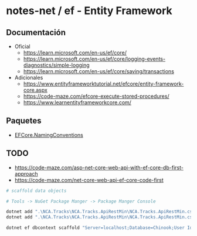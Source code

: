 # notes-net / ef - Entity Framework

## Documentación

- Oficial
  - <https://learn.microsoft.com/en-us/ef/core/>
  - <https://learn.microsoft.com/en-us/ef/core/logging-events-diagnostics/simple-logging>
  - <https://learn.microsoft.com/en-us/ef/core/saving/transactions>
- Adicionales
  - <https://www.entityframeworktutorial.net/efcore/entity-framework-core.aspx>
  - <https://code-maze.com/efcore-execute-stored-procedures/>
  - <https://www.learnentityframeworkcore.com/>

## Paquetes

- [EFCore.NamingConventions](https://github.com/efcore/EFCore.NamingConventions/blob/main/README.md)

## TODO

- <https://code-maze.com/asp-net-core-web-api-with-ef-core-db-first-approach>
- <https://code-maze.com/net-core-web-api-ef-core-code-first>

```powershell
# scaffold data objects

# Tools -> NuGet Package Manger -> Package Manger Console

dotnet add ".\NCA.Tracks\NCA.Tracks.ApiRestMin\NCA.Tracks.ApiRestMin.csproj" package "Microsoft.EntityFrameworkCore.SqlServer"
dotnet add ".\NCA.Tracks\NCA.Tracks.ApiRestMin\NCA.Tracks.ApiRestMin.csproj" package "Microsoft.EntityFrameworkCore.Design"

dotnet ef dbcontext scaffold "Server=localhost;Database=Chinook;User Id=sa;Password=DEMO123*;TrustServerCertificate=True;" Microsoft.EntityFrameworkCore.SqlServer --project ".\NCA.Tracks\NCA.Tracks.Domain\NCA.Tracks.Domain.csproj" --startup-project ".\NCA.Tracks\NCA.Tracks.ApiRestMin\NCA.Tracks.ApiRestMin.csproj" --output-dir ".\Models"
```
